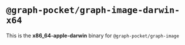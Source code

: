 # `@graph-pocket/graph-image-darwin-x64`

This is the **x86_64-apple-darwin** binary for `@graph-pocket/graph-image`
